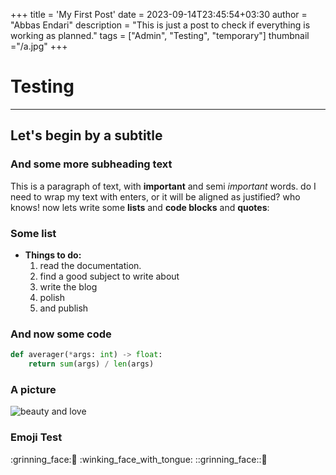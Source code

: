 +++
title = 'My First Post'
date = 2023-09-14T23:45:54+03:30
author = "Abbas Endari"
description = "This is just a post to check if everything is working as planned."
tags = ["Admin", "Testing", "temporary"]
thumbnail ="/a.jpg"
+++

# Testing

---

## Let's begin by a subtitle

### And some more subheading text

This is a paragraph of text, with **important** and semi _important_ words. do I need to wrap my text with enters, or it will be aligned as justified? who knows! now lets write some **lists** and **code blocks** and **quotes**:

### Some list

- **Things to do:**
  1. read the documentation.
  2. find a good subject to write about
  3. write the blog
  4. polish
  5. and publish

### And now some code

```python
def averager(*args: int) -> float:
    return sum(args) / len(args)
```

### A picture

![beauty and love](/image1.webp)

### Emoji Test

:grinning_face:🙂
:winking_face_with_tongue:
::grinning_face::🙂
